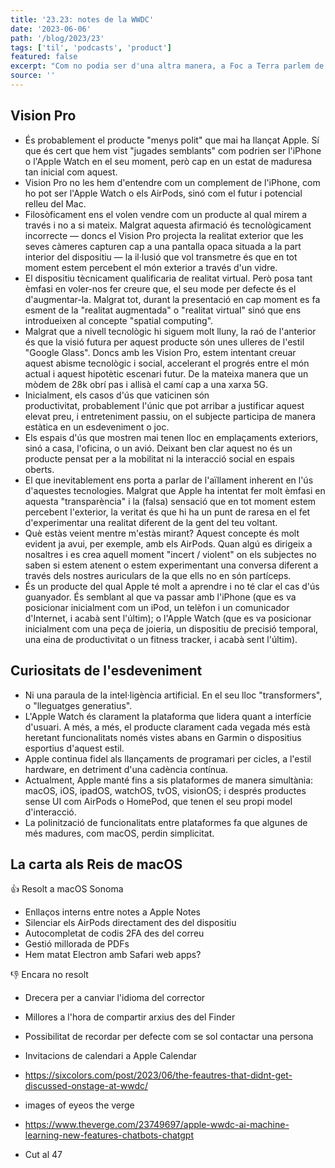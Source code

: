 ```yaml
---
title: '23.23: notes de la WWDC'
date: '2023-06-06'
path: '/blog/2023/23'
tags: ['til', 'podcasts', 'product']
featured: false
excerpt: "Com no podia ser d'una altra manera, a Foc a Terra parlem de la WWDC, on Apple revelà les Vision Pro — la seva 'visió' per al futur de la computació. Publiquem en exclusiva les notes que vàrem redactar per preparar l'episodi"
source: ''
---
```


## Vision Pro

- És probablement el producte "menys polit" que mai ha llançat Apple. Sí que és cert que hem vist "jugades semblants" com podrien ser l'iPhone o l'Apple Watch en el seu moment, però cap en un estat de maduresa tan inicial com aquest.
- Vision Pro no les hem d'entendre com un complement de l'iPhone, com ho pot ser l'Apple Watch o els AirPods, sinó com el futur i potencial relleu del Mac.
- Filosòficament ens el volen vendre com un producte al qual mirem a través i no a si mateix. Malgrat aquesta afirmació és tecnològicament incorrecte — doncs el Vision Pro projecta la realitat exterior que les seves càmeres capturen cap a una pantalla opaca situada a la part interior del dispositiu — la il·lusió que vol transmetre és que en tot moment estem percebent el món exterior a través d'un vidre.
- El dispositiu tècnicament qualificaria de realitat virtual. Però posa tant èmfasi en voler-nos fer creure que, el seu mode per defecte és el d'augmentar-la. Malgrat tot, durant la presentació en cap moment es fa esment de la "realitat augmentada" o "realitat virtual" sinó que ens introdueixen al concepte "spatial computing".
- Malgrat que a nivell tecnològic hi siguem molt lluny, la raó de l'anterior és que la visió futura per aquest producte són unes ulleres de l'estil "Google Glass". Doncs amb les Vision Pro, estem intentant creuar aquest abisme tecnològic i social, accelerant el progrés entre el món actual i aquest hipotètic escenari futur. De la mateixa manera que un mòdem de 28k obrí pas i allisà el camí cap a una xarxa 5G.
- Inicialment, els casos d'ús que vaticinen són productivitat, probablement l'únic que pot arribar a justificar aquest elevat preu, i entreteniment passiu, on el subjecte participa de manera estàtica en un esdeveniment o joc.
- Els espais d'ús que mostren mai tenen lloc en emplaçaments exteriors, sinó a casa, l'oficina, o un avió. Deixant ben clar aquest no és un producte pensat per a la mobilitat ni la interacció social en espais oberts.
- El que inevitablement ens porta a parlar de l'aïllament inherent en l'ús d'aquestes tecnologies. Malgrat que Apple ha intentat fer molt èmfasi en aquesta "transparència" i la (falsa) sensació que en tot moment estem percebent l'exterior, la veritat és que hi ha un punt de raresa en el fet d'experimentar una realitat diferent de la gent del teu voltant.
- Què estàs veient mentre m'estàs mirant? Aquest concepte és molt evident ja avui, per exemple, amb els AirPods. Quan algú es dirigeix a nosaltres i es crea aquell moment "incert / violent" on els subjectes no saben si estem atenent o estem experimentant una conversa diferent a través dels nostres auriculars de la que ells no en són partíceps.
- És un producte del qual Apple té molt a aprendre i no té clar el cas d'ús guanyador. És semblant al que va passar amb l'iPhone (que es va posicionar inicialment com un iPod, un telèfon i un comunicador d'Internet, i acabà sent l'últim); o l'Apple Watch (que es va posicionar inicialment com una peça de joieria, un dispositiu de precisió temporal, una eina de productivitat o un fitness tracker, i acabà sent l'últim).

## Curiositats de l'esdeveniment

- Ni una paraula de la intel·ligència artificial. En el seu lloc "transformers", o "lleguatges generatius".
- L'Apple Watch és clarament la plataforma que lidera quant a interfície d'usuari. A més, a més, el producte clarament cada vegada més està heretant funcionalitats només vistes abans en Garmin o dispositius esportius d'aquest estil.
- Apple continua fidel als llançaments de programari per cicles, a l'estil hardware, en detriment d'una cadència contínua.
- Actualment, Apple manté fins a sis plataformes de manera simultània: macOS, iOS, ipadOS, watchOS, tvOS, visionOS; i després productes sense UI com AirPods o HomePod, que tenen el seu propi model d'interacció.
- La polinització de funcionalitats entre plataformes fa que algunes de més madures, com macOS, perdin simplicitat.

## La carta als Reis de macOS

👍 Resolt a macOS Sonoma

- Enllaços interns entre notes a Apple Notes
- Silenciar els AirPods directament des del dispositiu
- Autocompletat de codis 2FA des del correu
- Gestió millorada de PDFs
- Hem matat Electron amb Safari web apps?

👎 Encara no resolt

- Drecera per a canviar l'idioma del corrector
- Millores a l'hora de compartir arxius des del Finder
- Possibilitat de recordar per defecte com se sol contactar una persona
- Invitacions de calendari a Apple Calendar

- https://sixcolors.com/post/2023/06/the-feautres-that-didnt-get-discussed-onstage-at-wwdc/
- images of eyeos the verge
- https://www.theverge.com/23749697/apple-wwdc-ai-machine-learning-new-features-chatbots-chatgpt
- Cut al 47
